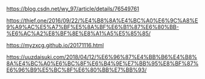 https://blog.csdn.net/wy_97/article/details/76549761

https://thief.one/2016/09/22/%E4%B8%8A%E4%BC%A0%E6%9C%A8%E9%A9%AC%E5%A7%BF%E5%8A%BF%E6%B1%87%E6%80%BB-%E6%AC%A2%E8%BF%8E%E8%A1%A5%E5%85%85/

https://myzxcg.github.io/20171116.html

https://uuzdaisuki.com/2018/04/12/%E6%96%87%E4%BB%B6%E4%B8%8A%E4%BC%A0%E6%BC%8F%E6%B4%9E%E7%BB%95%E8%BF%87%E6%96%B9%E5%BC%8F%E6%80%BB%E7%BB%93/
<!--stackedit_data:
eyJoaXN0b3J5IjpbNzE1MDQ2OTUzLDEzNzUzODcwODcsNTQ3Nj
AyMDM0LDUwMzg3NzQyMl19
-->